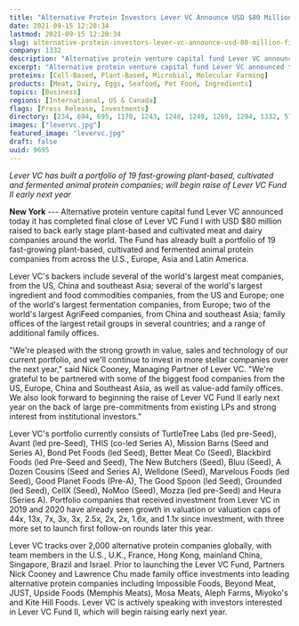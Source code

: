 ```yaml
---
title: "Alternative Protein Investors Lever VC Announce USD $80 Million Final Close of Lever VC Fund I"
date: 2021-09-15 12:20:34
lastmod: 2021-09-15 12:20:34
slug: alternative-protein-investors-lever-vc-announce-usd-80-million-final-close-lever-vc-fund-i
company: 1332
description: "Alternative protein venture capital fund Lever VC announced today it has completed final close of Lever VC Fund I with USD $80 million raised to back early stage plant-based and cultivated meat and dairy companies around the world."
excerpt: "Alternative protein venture capital fund Lever VC announced today it has completed final close of Lever VC Fund I with USD $80 million raised to back early stage plant-based and cultivated meat and dairy companies around the world."
proteins: [Cell-Based, Plant-Based, Microbial, Molecular Farming]
products: [Meat, Dairy, Eggs, Seafood, Pet Food, Ingredients]
topics: [Business]
regions: [International, US & Canada]
flags: [Press Release, Investments]
directory: [234, 694, 695, 1170, 1243, 1248, 1249, 1269, 1294, 1332, 5760, 5810, 5816, 5820, 5827, 5831, 6196, 7856, 8329, 8464, 8602, 8754, 9334]
images: ["levervc.jpg"]
featured_image: "levervc.jpg"
draft: false
uuid: 9695
---
```

*Lever VC has built a portfolio of 19 fast-growing plant-based,
cultivated and fermented animal protein companies; will begin raise of
Lever VC Fund II early next year*

**New York** --- Alternative protein venture capital fund Lever VC
announced today it has completed final close of Lever VC Fund I with USD
\$80 million raised to back early stage plant-based and cultivated meat
and dairy companies around the world. The Fund has already built a
portfolio of 19 fast-growing plant-based, cultivated and fermented
animal protein companies from across the U.S., Europe, Asia and Latin
America.

Lever VC's backers include several of the world's largest meat
companies, from the US, China and southeast Asia; several of the world's
largest ingredient and food commodities companies, from the US and
Europe; one of the world's largest fermentation companies, from Europe;
two of the world's largest AgriFeed companies, from China and southeast
Asia; family offices of the largest retail groups in several countries;
and a range of additional family offices.

"We're pleased with the strong growth in value, sales and technology of
our current portfolio, and we'll continue to invest in more stellar
companies over the next year," said Nick Cooney, Managing Partner of
Lever VC. "We're grateful to be partnered with some of the biggest food
companies from the US, Europe, China and Southeast Asia, as well as
value-add family offices. We also look forward to beginning the raise of
Lever VC Fund II early next year on the back of large pre-commitments
from existing LPs and strong interest from institutional investors."

Lever VC's portfolio currently consists of TurtleTree Labs (led
pre-Seed), Avant (led pre-Seed), THIS (co-led Series A), Mission Barns
(Seed and Series A), Bond Pet Foods (led Seed), Better Meat Co (Seed),
Blackbird Foods (led Pre-Seed and Seed), The New Butchers (Seed), Bluu
(Seed), A Dozen Cousins (Seed and Series A), Welldone (Seed), Marvelous
Foods (led Seed), Good Planet Foods (Pre-A), The Good Spoon (led Seed),
Grounded (led Seed), CellX (Seed), NoMoo (Seed), Mozza (led pre-Seed)
and Heura (Series A). Portfolio companies that received investment from
Lever VC in 2019 and 2020 have already seen growth in valuation or
valuation caps of 44x, 13x, 7x, 3x, 3x, 2.5x, 2x, 2x, 1.6x, and 1.1x
since investment, with three more set to launch first follow-on rounds
later this year.

Lever VC tracks over 2,000 alternative protein companies globally, with
team members in the U.S., U.K., France, Hong Kong, mainland China,
Singapore, Brazil and Israel. Prior to launching the Lever VC Fund,
Partners Nick Cooney and Lawrence Chu made family office investments
into leading alternative protein companies including Impossible Foods,
Beyond Meat, JUST, Upside Foods (Memphis Meats), Mosa Meats, Aleph
Farms, Miyoko's and Kite Hill Foods. Lever VC is actively speaking with
investors interested in Lever VC Fund II, which will begin raising early
next year.
